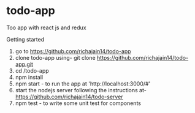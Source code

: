 # todo-app
Too app with react js and redux

Getting started

1. go to https://github.com/richajain14/todo-app
2. clone todo-app using- git clone https://github.com/richajain14/todo-app.git
3. cd <Path to tod-app>/todo-app
4. npm install
5. npm start - to run the app at 'http://localhost:3000/#'
6. start the nodejs server following the instructions at- https://github.com/richajain14/todo-server
6. npm test - to write some unit test for components
